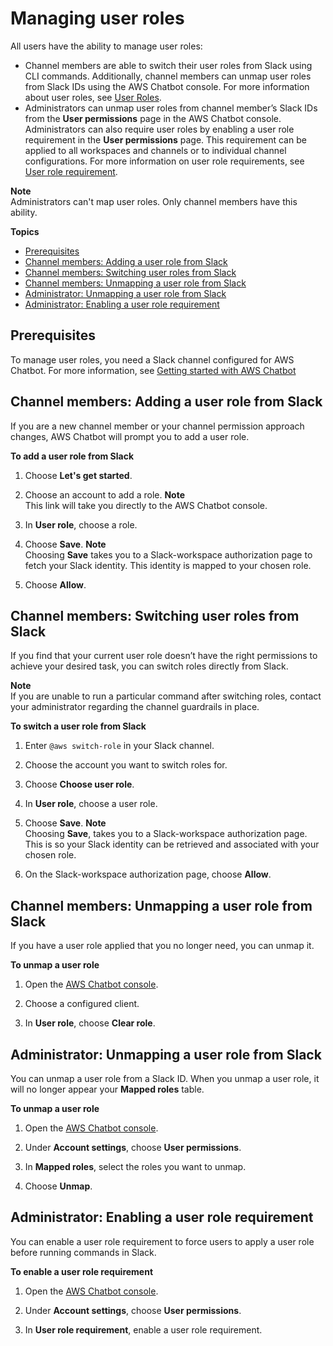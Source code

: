 # Managing user roles<a name="manage-user-roles"></a>

All users have the ability to manage user roles:
+ Channel members are able to switch their user roles from Slack using CLI commands\. Additionally, channel members can unmap user roles from Slack IDs using the AWS Chatbot console\. For more information about user roles, see [User Roles](security-iam.md#role-setting)\.
+ Administrators can unmap user roles from channel member’s Slack IDs from the **User permissions** page in the AWS Chatbot console\. Administrators can also require user roles by enabling a user role requirement in the **User permissions** page\. This requirement can be applied to all workspaces and channels or to individual channel configurations\. For more information on user role requirements, see [User role requirement](security-iam.md#role-req)\.

**Note**  
Administrators can't map user roles\. Only channel members have this ability\.

**Topics**
+ [Prerequisites](#ur-prereq)
+ [Channel members: Adding a user role from Slack](#cm-add-role)
+ [Channel members: Switching user roles from Slack](#cm-switch-role)
+ [Channel members: Unmapping a user role from Slack](#cm-unmap-role)
+ [Administrator: Unmapping a user role from Slack](#admin-unmap-role)
+ [Administrator: Enabling a user role requirement](#admin-ur-req)

## Prerequisites<a name="ur-prereq"></a>

To manage user roles, you need a Slack channel configured for AWS Chatbot\. For more information, see [Getting started with AWS Chatbot](getting-started.md)

## Channel members: Adding a user role from Slack<a name="cm-add-role"></a>

If you are a new channel member or your channel permission approach changes, AWS Chatbot will prompt you to add a user role\.

**To add a user role from Slack**

1. Choose **Let's get started**\.

1. Choose an account to add a role\.
**Note**  
This link will take you directly to the AWS Chatbot console\.

1. In **User role**, choose a role\.

1. Choose **Save**\.
**Note**  
 Choosing **Save** takes you to a Slack\-workspace authorization page to fetch your Slack identity\. This identity is mapped to your chosen role\.

1. Choose **Allow**\.

## Channel members: Switching user roles from Slack<a name="cm-switch-role"></a>

If you find that your current user role doesn’t have the right permissions to achieve your desired task, you can switch roles directly from Slack\.

**Note**  
If you are unable to run a particular command after switching roles, contact your administrator regarding the channel guardrails in place\.

**To switch a user role from Slack**

1. Enter `@aws switch-role` in your Slack channel\.

1. Choose the account you want to switch roles for\.

1. Choose **Choose user role**\.

1. In **User role**, choose a user role\.

1. Choose **Save**\.
**Note**  
Choosing **Save**, takes you to a Slack\-workspace authorization page\. This is so your Slack identity can be retrieved and associated with your chosen role\.

1. On the Slack\-workspace authorization page, choose **Allow**\.

## Channel members: Unmapping a user role from Slack<a name="cm-unmap-role"></a>

If you have a user role applied that you no longer need, you can unmap it\.

**To unmap a user role**

1. Open the [AWS Chatbot console](https://console.aws.amazon.com/chatbot/)\.

1. Choose a configured client\.

1. In **User role**, choose **Clear role**\.

## Administrator: Unmapping a user role from Slack<a name="admin-unmap-role"></a>

You can unmap a user role from a Slack ID\. When you unmap a user role, it will no longer appear your **Mapped roles** table\.

**To unmap a user role**

1. Open the [AWS Chatbot console](https://console.aws.amazon.com/chatbot/)\.

1. Under **Account settings**, choose **User permissions**\.

1. In **Mapped roles**, select the roles you want to unmap\.

1. Choose **Unmap**\.

## Administrator: Enabling a user role requirement<a name="admin-ur-req"></a>

You can enable a user role requirement to force users to apply a user role before running commands in Slack\.

**To enable a user role requirement**

1. Open the [AWS Chatbot console](https://console.aws.amazon.com/chatbot/)\.

1. Under **Account settings**, choose **User permissions**\.

1. In **User role requirement**, enable a user role requirement\.